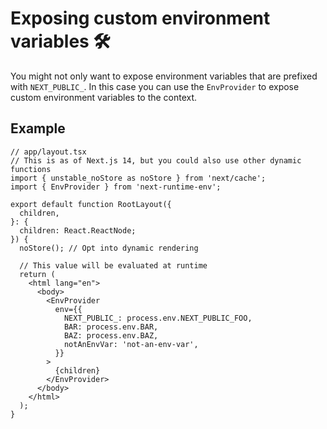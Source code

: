 # Exposing custom environment variables 🛠

You might not only want to expose environment variables that are prefixed with `NEXT_PUBLIC_`. In this case you can use the `EnvProvider` to expose custom environment variables to the context.

## Example

```tsx
// app/layout.tsx
// This is as of Next.js 14, but you could also use other dynamic functions
import { unstable_noStore as noStore } from 'next/cache';
import { EnvProvider } from 'next-runtime-env';

export default function RootLayout({
  children,
}: {
  children: React.ReactNode;
}) {
  noStore(); // Opt into dynamic rendering

  // This value will be evaluated at runtime
  return (
    <html lang="en">
      <body>
        <EnvProvider
          env={{
            NEXT_PUBLIC_: process.env.NEXT_PUBLIC_FOO,
            BAR: process.env.BAR,
            BAZ: process.env.BAZ,
            notAnEnvVar: 'not-an-env-var',
          }}
        >
          {children}
        </EnvProvider>
      </body>
    </html>
  );
}
```